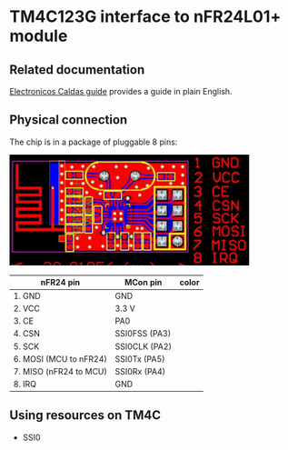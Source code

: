 # TM4C123G interface to nFR24L01\+ module


## Related documentation
[Electronicos Caldas guide](http://www.electronicoscaldas.com/datasheet/RFM01_ElecFreaks.pdf) provides a guide in plain English.

## Physical connection

The chip is in a package of pluggable 8 pins:

![Here is a schematic](nfr24_schematic.png)


| nFR24 pin | MCon pin | color    |
|-----------|----------|----------|
| 1. GND    |  GND     |
| 2. VCC    |  3.3 V   |
| 3. CE                   |  PA0           |
| 4. CSN                  |  SSI0FSS (PA3) |
| 5. SCK                  |  SSI0CLK (PA2) |
| 6. MOSI (MCU to nFR24)  |  SSI0Tx  (PA5) |
| 7. MISO (nFR24 to MCU)  |  SSI0Rx  (PA4) |
| 8. IRQ    |  GND        |

## Using resources on TM4C
- SSI0